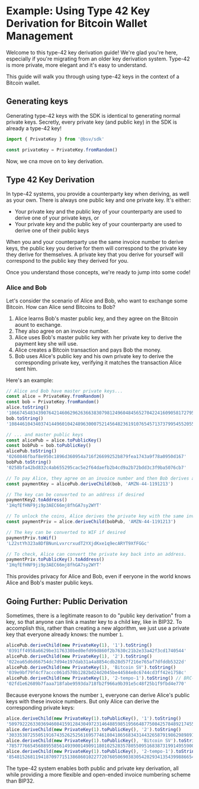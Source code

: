 # Example: Using Type 42 Key Derivation for Bitcoin Wallet Management

Welcome to this type-42 key derivation guide! We're glad you're here, especially if you're migrating from an older key derivation system. Type-42 is more private, more elegant and it's easy to understand.

This guide will walk you through using type-42 keys in the context of a Bitcoin wallet.

## Generating keys

Generating type-42 keys with the SDK is identical to generating normal private keys. Secretly, every private key (and public key) in the SDK is already a type-42 key!

```typescript
import { PrivateKey } from '@bsv/sdk'

const privateKey = PrivateKey.fromRandom()
```

Now, we cna move on to key derivation.

## Type 42 Key Derivation

In type-42 systems, you provide a counterparty key when deriving, as well as your own. There is always one public key and one private key. It's either:

- Your private key and the public key of your counterparty are used to derive one of your private keys, or
- Your private key and the public key of your counterparty are used to derive one of their public keys

When you and your counterparty use the same invoice number to derive keys, the public key you derive for them will correspond to the private key they derive for themselves. A private key that you derive for yourself will correspond to the public key they derived for you.

Once you understand those concepts, we're ready to jump into some code!

### Alice and Bob

Let's consider the scenario of Alice and Bob, who want to exchange some Bitcoin. How can Alice send Bitcoins to Bob?

1. Alice learns Bob's master public key, and they agree on the Bitcoin aount to exchange.
2. They also agree on an invoice number.
3. Alice uses Bob's master public key with her private key to derive the payment key she will use.
4. Alice creates a Bitcoin transaction and pays Bob the money.
5. Bob uses Alice's public key and his own private key to derive the corresponding private key, verifying it matches the transaction Alice sent him.

Here's an example:

```typescript
// Alice and Bob have master private keys...
const alice = PrivateKey.fromRandom()
const bob = PrivateKey.fromRandom()
alice.toString()
'106674548343907642146062962636638307981249604845652704224160905817279514790351'
bob.toString()
'108446104340374144960104248963000752145648236191076545713737995455205583156408'

// ... and master public keys
const alicePub = alice.toPublicKey()
const bobPub = bob.toPublicKey()
alicePub.toString()
'0260846fbaf8e950c1896d360954a716f26699252b879fea1743a9f78a0950d167'
bobPub.toString()
'0258bfa42bd832c4ab655295cac5e2f64daefb2b4cd9a2b72bdd3c3f9ba5076cb7'

// To pay Alice, they agree on an invoice number and then Bob derives a key where he can pay Alice
const paymentKey = alicePub.deriveChild(bob, 'AMZN-44-1191213')

// The key can be converted to an address if desired
paymentKey2.toAddress()
'1HqfEfHNF9ji9p3AEC66mj8fhGA7sy2WYT'

// To unlock the coins, Alice derives the private key with the same invoice number, using Bob's public key
const paymentPriv = alice.deriveChild(bobPub, 'AMZN-44-1191213')

// The key can be converted to WIF if desired
paymentPriv.toWif()
'L22stYh323a8DfBNunLvxrcrxudT2YXjdKxe1q9ecARYT9XfFGGc'

// To check, Alice can convert the private key back into an address.
paymentPriv.toPublicKey().toAddress()
'1HqfEfHNF9ji9p3AEC66mj8fhGA7sy2WYT'
```

This provides privacy for Alice and Bob, even if eeryone in the world knows Alice and Bob's master public keys.

## Going Further: Public Derivation

Sometimes, there is a legitimate reason to do "public key derivation" from a key, so that anyone can link a master key to a child key, like in BIP32. To accomplish this, rather than creating a new algorithm, we just use a private key that everyone already knows: the number `1`.

```typescript
alicePub.deriveChild(new PrivateKey(1), '1').toString()
'0391ff4958a6629be3176330bed0efd99d860f2b7630c21b2e33a42f3cd1740544'
alicePub.deriveChild(new PrivateKey(1), '2').toString()
'022ea65d6d66754dc7d94e197dab31a4a8854cdb28d57f216e765af7dfddb5322d'
alicePub.deriveChild(new PrivateKey(1), 'Bitcoin SV').toString()
'039e9bf79f4cf7accc061d570b1282bd24d2045be44584e8c6744cd3ff42e1758c'
alicePub.deriveChild(new PrivateKey(1), '2-tempo-1').toString() // BRC-43 :)
'02fd1e62689b7faaa718fabe9593da718fb2f966a9b391e5c48f25b1f9fbd4e770'
```

Because everyone knows the number `1`, everyone can derive Alice's public keys with these invoice numbers. But only Alice can derive the corresponding private keys:

```typescript
alice.deriveChild(new PrivateKey(1).toPublicKey(), '1').toString()
'5097922263303694608415912843049723146488598519566487750842578489217455687866'
alice.deriveChild(new PrivateKey(1).toPublicKey(), '2').toString()
'30335387255051916743526252561695774618041865683431443265879198629898915116869'
alice.deriveChild(new PrivateKey(1).toPublicKey(), 'Bitcoin SV').toString()
'78577766545688955856149390014909118010252835780550951683873199149559002824861'
alice.deriveChild(new PrivateKey(1).toPublicKey(), '2-tempo-1').toString() // BRC-43 :)
'85481526811941870977151386860102277207605069038305420293413543998866547111586'
```

The type-42 system enables both public and private key derivation, all while providing a more flexible and open-ended invoice numbering scheme than BIP32.
